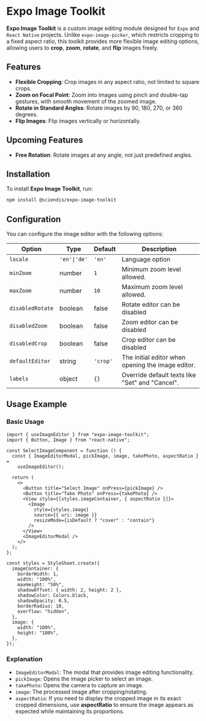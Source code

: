 # Expo Image Toolkit

**Expo Image Toolkit** is a custom image editing module designed for `Expo` and `React Native` projects. Unlike `expo-image-picker`, which restricts cropping to a fixed aspect ratio, this toolkit provides more flexible image editing options, allowing users to **crop**, **zoom**, **rotate**, and **flip** images freely.

## Features

- **Flexible Cropping**: Crop images in any aspect ratio, not limited to square crops.
- **Zoom on Focal Point**: Zoom into images using pinch and double-tap gestures, with smooth movement of the zoomed image.
- **Rotate in Standard Angles**: Rotate images by 90, 180, 270, or 360 degrees.
- **Flip Images**: Flip images vertically or horizontally.

## Upcoming Features

- **Free Rotation**: Rotate images at any angle, not just predefined angles.

## Installation

To install **Expo Image Toolkit**, run:

```sh
npm install @sciendis/expo-image-toolkit
```

## Configuration

You can configure the image editor with the following options:

| Option           | Type         | Default  | Description                                       |
| ---------------- | ------------ | -------- | ------------------------------------------------- |
| `locale`         | `'en'\|'de'` | `'en'`   | Language option                                   |
| `minZoom`        | number       | `1`      | Minimum zoom level allowed.                       |
| `maxZoom`        | number       | `10`     | Maximum zoom level allowed.                       |
| `disabledRotate` | boolean      | false    | Rotate editor can be disabled                     |
| `disabledZoom`   | boolean      | false    | Zoom editor can be disabled                       |
| `disabledCrop`   | boolean      | false    | Crop editor can be disabled                       |
| `defaultEditor`  | string       | `'crop'` | The initial editor when opening the image editor. |
| `labels`         | object       | `{}`     | Override default texts like "Set" and "Cancel".   |

## Usage Example

### Basic Usage

```tsx
import { useImageEditor } from "expo-image-toolkit";
import { Button, Image } from "react-native";

const SelectImageComponent = function () {
  const { ImageEditorModal, pickImage, image, takePhoto, aspectRatio } =
    useImageEditor();

  return (
    <>
      <Button title="Select Image" onPress={pickImage} />
      <Button title="Take Photo" onPress={takePhoto} />
      <View style={[styles.imageContainer, { aspectRatio }]}>
        <Image
          style={styles.image}
          source={{ uri: image }}
          resizeMode={isDefault ? "cover" : "contain"}
        />
      </View>
      <ImageEditorModal />
    </>
  );
};

const styles = StyleSheet.create({
  imageContainer: {
    borderWidth: 1,
    width: "100%",
    maxHeight: "50%",
    shadowOffset: { width: 2, height: 2 },
    shadowColor: Colors.black,
    shadowOpacity: 0.5,
    borderRadius: 10,
    overflow: "hidden",
  },
  image: {
    width: "100%",
    height: "100%",
  },
});
```

### Explanation

- `ImageEditorModal`: The modal that provides image editing functionality.
- `pickImage`: Opens the image picker to select an image.
- `takePhoto`: Opens the camera to capture an image.
- `image`: The processed image after cropping/rotating.
- `aspectRatio`: If you need to display the cropped image in its exact cropped dimensions, use **aspectRatio** to ensure the image appears as expected while maintaining its proportions.
